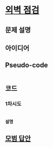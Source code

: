 # [외벽 점검](https://programmers.co.kr/learn/courses/30/lessons/60062)

## 문제 설명

## 아이디어

## Pseudo-code

```python

```

## 코드

### 1차시도

```python

```

#### 설명

## [모범 답안](https://github.com/ndb796/python-for-coding-test/blob/master/12/8.py)

```python

```